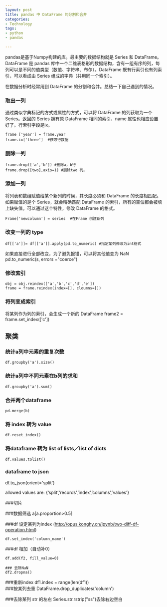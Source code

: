 ```yaml
---
layout: post
title: pandas 中 DataFrame 的分割和合并
categories: 
- Technology
tags:
- python
- pandas

---
```


pandas是基于Numpy构建的库。最主要的数据结构就是 Series 和 DataFrame。
DataFrame 是 pandas 库中一个二维表格形的数据结构，含有一组有序的列，每列可以是不同的值类型（数值、字符串、布尔）。DataFrame 既有行索引也有列索引，可以看成由 Series 组成的字典（共用同一个索引）。

在数据分析时经常用到 DataFrame 的分割和合并。总结一下自己遇到的情况。
 <!--more-->



### 取出一列

通过类似字典标记的方式或属性的方式，可以将 DataFrame 的列获取为一个 Series。返回的 Series 拥有原 DataFrame 相同的索引，name 属性也相应设置好了。行索引字段是ix。
  
	frame ['year'] = frame.year  
	frame.ix['three']  #获取行数据

### 删除一列
 
	frame.drop(['a','b']) #删除a，b行
	frame.drop([two],axis=1) #删除two 列。

### 添加一列

将列表和数组赋值给某个新列的时候，其长度必须和 DataFrame 的长度相匹配。如果赋值的是个 Series，就会精确匹配 DataFrame 的索引，所有的空位都会被填上缺失值。可以通过这个特性，修改 DataFrame 的格式。

	Frame['newcolumn'] = series  #在Frame 创建新列

### 改变一列的 type


	df[['a']]= df[['a']].apply(pd.to_numeric) #指定某列修改为int格式

如果直接进行全部改变，为了避免报错，可以将其他值变为 NaN
	pd.to_numeric(s, errors ="coerce")

### 修改索引

	obj = obj.reindex(['a','b','c','d','e'])
	frame = frame.reindex(index=[], cloumns=[])

### 将列变成索引

将某列作为列的索引，会生成一个新的 DataFrame
	frame2 = frame.set_index(['c'])

## 聚类

### 统计a列中元素的重复次数
	df.groupby('a').size()


### 统计a列中不同元素在b列的求和

	df.groupby('a').sum()

### 合并两个dataframe

	pd.merge(b)

### 将 index 转为 value

	df.reset_index()

### 将dataframe 转为 list of lists／list of dicts

	df.values.tolist()

### dataframe to json

df.to_json(orient='split')    

allowed values are: {‘split’,’records’,’index’,’columns’,’values’}

###切片

###数据筛选
	a[a.proportion>0.5]

###df 设定某列为index (http://opus.konghy.cn/ipynb/two-diff-df-operation.html)

	df.set_index('column_name')

###df 相加（自动补0）

	df.add(f2, fill_value=0)

	### 去除NaN
	df2.dropna()
###重新index
	df1.index = range(len(df1))  
###按某列去重
	DataFrame.drop_duplicates('column')

###去除某列 str 的左右
	Series.str.rstrip("ss")去除右边空白



